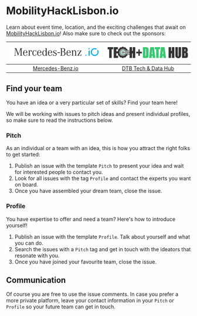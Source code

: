 # MobilityHackLisbon.io 

Learn about event time, location, and the exciting challenges that await on [MobilityHackLisbon.io](https://mobilityhacklisbon.io/)! Also make sure to check out the sponsors:

| <img style="width: 100%" src=".media/Logo-MB.io-01.svg"> | <img style="width: 100%" src=".media/LetteringLogoBlackGreen.svg"> |
| - | - |
| <div align="center">[Mercedes-Benz.io](https://mercedes-benz.io)</div> | <div align="center">[DTB Tech & Data Hub](https://techhublisbon.io)</div> |

## Find your team 

You have an idea or a very particular set of skills? Find your team here! 

We will be working with issues to pitch ideas and present individual profiles, so make sure to read the instructions below.

### Pitch 

As an individual or a team with an idea, this is how you attract the right folks to get started: 
1. Publish an issue with the template `Pitch` to present your idea and wait for interested people to contact you. 
1. Look for all issues with the tag `Profile` and contact the experts you want on board. 
1. Once you have assembled your dream team, close the issue. 

### Profile 

You have expertise to offer and need a team? Here's how to introduce yourself!
1. Publish an issue with the template `Profile`. Talk about yourself and what you can do.
1. Search the issues with a `Pitch` tag and get in touch with the ideators that resonate with you. 
1. Once you have joined your favourite team, close the issue. 

## Communication 

Of course you are free to use the issue comments. In case you prefer a more private platform, leave your contact information in your `Pitch` or `Profile` so your future team can get in touch.
